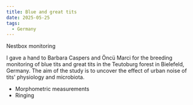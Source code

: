 ```yaml
---
title: Blue and great tits
date: 2025-05-25
tags:
  - Germany
---
```


Nestbox monitoring

<!--more-->

I gave a hand to Barbara Caspers and Öncü Marci for the breeding monitoring of blue tits and great tits in the Teutoburg forest in Bielefeld, Germany. The aim of the study is to uncover the effect of urban noise of tits' physiology and microbiota.

- Morphometric measurements
- Ringing